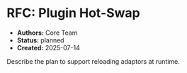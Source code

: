# RFC: Plugin Hot-Swap

- **Authors:** Core Team
- **Status:** planned
- **Created:** 2025-07-14

Describe the plan to support reloading adaptors at runtime.
